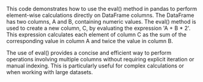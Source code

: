 This code demonstrates how to use the eval() method in pandas to perform element-wise calculations directly on DataFrame columns. The DataFrame has two columns, A and B, containing numeric values. The eval() method is used to create a new column, C, by evaluating the expression 'A + B * 2'. This expression calculates each element of column C as the sum of the corresponding value in column A and twice the value in column B.

The use of eval() provides a concise and efficient way to perform operations involving multiple columns without requiring explicit iteration or manual indexing. This is particularly useful for complex calculations or when working with large datasets.